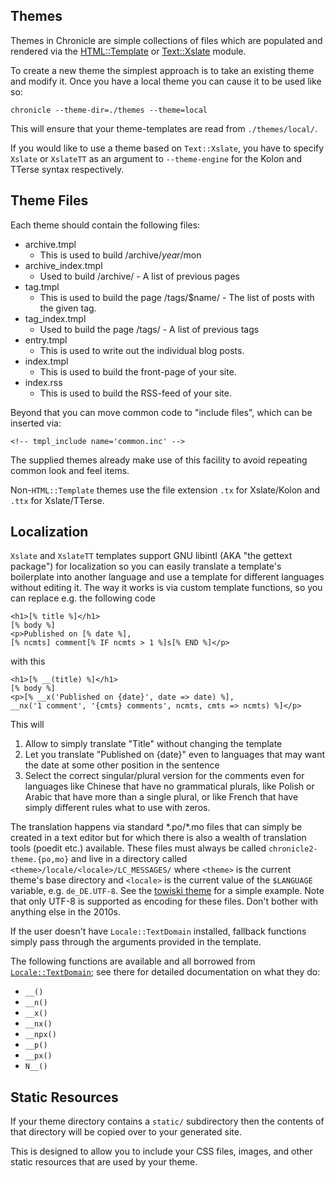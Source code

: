 Themes
------

Themes in Chronicle are simple collections of files which are populated
and rendered via the
[HTML::Template](http://search.cpan.org/perldoc?HTML%3A%3ATemplate) or
[Text::Xslate](https://metacpan.org/pod/Text::Xslate) module.

To create a new theme the simplest approach is to take an existing theme and modify it.  Once you have a local theme you can cause it to be used like so:

    chronicle --theme-dir=./themes --theme=local

This will ensure that your theme-templates are read from `./themes/local/`.

If you would like to use a theme based on `Text::Xslate`, you have to specify
`Xslate` or `XslateTT` as an argument to `--theme-engine` for the Kolon and
TTerse syntax respectively.

Theme Files
-----------

Each theme should contain the following files:

* archive.tmpl
   * This is used to build /archive/$year/$mon
* archive_index.tmpl
   * Used to build /archive/ - A list of previous pages
* tag.tmpl
   * This is used to build the page /tags/$name/ - The list of posts with the given tag.
* tag_index.tmpl
   * Used to build the page /tags/ - A list of previous tags
* entry.tmpl
   * This is used to write out the individual blog posts.
* index.tmpl
   * This is used to build the front-page of your site.
* index.rss
   * This is used to build the RSS-feed of your site.

Beyond that you can move common code to "include files", which can be inserted via:

    <!-- tmpl_include name='common.inc' -->

The supplied themes already make use of this facility to avoid repeating
common look and feel items.

Non-`HTML::Template` themes use the file extension `.tx` for Xslate/Kolon and
`.ttx` for Xslate/TTerse.

Localization
------------

`Xslate` and `XslateTT` templates support GNU libintl (AKA "the gettext
package") for localization so you can easily translate a template's boilerplate
into another language and use a template for different languages without editing
it. The way it works is via custom template functions, so you can replace e.g.
the following code

    <h1>[% title %]</h1>
    [% body %]
    <p>Published on [% date %],
    [% ncmts] comment[% IF ncmts > 1 %]s[% END %]</p>

with this

    <h1>[% __(title) %]</h1>
    [% body %]
    <p>[% __x('Published on {date}', date => date) %],
    __nx('1 comment', '{cmts} comments', ncmts, cmts => ncmts) %]</p>

This will

1. Allow to simply translate "Title" without changing the template
2. Let you translate "Published on {date}" even to languages that may want the
date at some other position in the sentence
3. Select the correct singular/plural version for the comments even for
languages like Chinese that have no grammatical plurals, like Polish or Arabic
that have more than a single plural, or like French that have simply different rules
what to use with zeros.

The translation happens via standard \*.po/\*.mo files that can simply be created
in a text editor but for which there is also a wealth of translation tools (poedit etc.)
available. These files must always be called `chronicle2-theme.{po,mo}` and
live in a directory called `<theme>/locale/<locale>/LC_MESSAGES/` where
`<theme>` is the current theme's base directory and `<locale>` is the current
value of the `$LANGUAGE` variable, e.g. `de_DE.UTF-8`. See the [towiski
theme](https://github.com/mbethke/chronicle_towiski) for a simple example.
Note that only UTF-8 is supported as encoding for these files. Don't bother with
anything else in the 2010s.

If the user doesn't have `Locale::TextDomain` installed, fallback functions
simply pass through the arguments provided in the template.

The following functions are available and all borrowed from
[`Locale::TextDomain`](https://metacpan.org/pod/Locale::TextDomain); see there
for detailed documentation on what they do:

* `__()`
* `__n()`
* `__x()`
* `__nx()`
* `__npx()`
* `__p()`
* `__px()`
* `N__()`

Static Resources
----------------

If your theme  directory contains a `static/` subdirectory then the contents of that directory will be copied over to your generated site.

This is designed to allow you to include your CSS files, images, and other static resources that are used by your theme.


